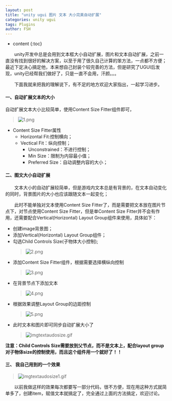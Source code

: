 ```yaml
---
layout: post
title: "unity ugui 图片 文本 大小完美自动扩展"
categories: unity ugui
tags: Plugins
author: FSH
---
```


* content
{:toc}


&ensp;&ensp;&ensp;&ensp;unity开发中总是会用到文本框大小自动扩展，图片和文本自动扩展，之前一直没有找到很好的解决方案，以至于用了很久自己计算的笨方法，一点都不方便；最近下定决心搞定他，本来想自己封装个较完善的方法，但是研究了UGUI后发现，unity已经帮我们做好了，只是一直不会用，汗颜。。。

&ensp;&ensp;&ensp;&ensp;下面我就来把我的理解说下，有不足的地方欢迎大家指出，一起学习进步。






#### 一、自动扩展文本的大小

自动扩展文本大小比较简单，使用Content Size Fitter组件即可，

>![1.png](http://ww1.sinaimg.cn/large/006zwgbUly1gj2zkve3erj30d0046t90.jpg)

- Content Size Fitter属性
    - Horizontal Fit:控制横向；
    - Vectical Fit：纵向控制；
        - Unconstrained：不进行控制；
        - Min Size：限制为内容最小值；
        - Preferred Size：自动调整内容的大小；

#### 二、图文大小自动扩展

&ensp;&ensp;&ensp;&ensp;文本大小的自动扩展较简单，但是游戏内文本总是有背景的，在文本自动变化的同时，背景图片的大小也应该跟随文本一起变化；

&ensp;&ensp;&ensp;&ensp;此时不能单独对文本使用Content Size Fitter了，而是需要把文本放在图片节点下，对节点使用Content Size Fitter，但是单Content Size Fitter并不会有作用，还需要配合Vertical(Horizontal) Layout Group组件来使用，具体如下：

- 创建image背景图；
- 添加Vertical(Horizontal) Layout Group组件；
- 勾选Child Controls Size(子物体大小控制);
    > ![2.png](http://ww1.sinaimg.cn/large/006zwgbUly1gj301m5tsyj30i703zglt.jpg)
- 添加Content Size Fitter组件，根据需要选择横纵向控制
    > ![3.png](http://ww1.sinaimg.cn/large/006zwgbUly1gj303msxruj30cv04w3ym.jpg)
- 在背景节点下添加文本
    >![4.png](http://ww1.sinaimg.cn/large/006zwgbUly1gj304cxlzij306n01fwea.jpg)
- 根据效果调整Layout Group的边距控制
    >![5.png](http://ww1.sinaimg.cn/large/006zwgbUly1gj306skztgj30he04w0t1.jpg)
- 此时文本和图片即可同步自动扩展大小了
    >![imgtextaudosize.gif](http://ww1.sinaimg.cn/large/006zwgbUly1gj30ijxwnhg30r60aywm8.gif)

**注意：Child Controls Size需要放到父节点，而不是文本上，配合layout group对子物体size的控制使用，而且这个组件用一个就好了！！**

#### 三、 我自己用到的一个效果

>![imgtextaudosize1.gif](http://ww1.sinaimg.cn/large/006zwgbUly1gj30pyz0ixg31110ie4qp.gif)

&ensp;&ensp;&ensp;&ensp;以前我做这样的效果每次都要写一部分代码，很不方便，现在用这种方式就简单多了，创建item，赋值文本就搞定了，完全通过上面的方法搞定，欢迎讨论。